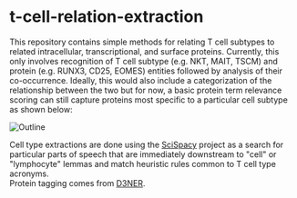 # t-cell-relation-extraction

This repository contains simple methods for relating T cell subtypes to related intracellular, transcriptional, and surface proteins.
Currently, this only involves recognition of T cell subtype (e.g. NKT, MAIT, TSCM) and protein (e.g. RUNX3, CD25, EOMES) entities followed by
analysis of their co-occurrence.  Ideally, this would also include a categorization of the relationship between the two but for now, a basic
protein term relevance scoring can still capture proteins most specific to a particular cell subtype as shown below:

![Outline](docs/images/outline_diagram.png)

Cell type extractions are done using the [SciSpacy](https://allenai.github.io/scispacy/) project as a search for particular parts of
speech that are immediately downstream to "cell" or "lymphocyte" lemmas and match heuristic rules common to T cell type acronyms.  
Protein tagging comes from [D3NER](https://www.ncbi.nlm.nih.gov/pubmed/29718118).  

